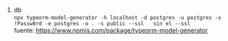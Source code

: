 1. db  
``npx typeorm-model-generator -h localhost -d postgres -u postgres -x !Passw0rd -e postgres -o . -s public --ssl  
sin el --ssl``  
fuente: https://www.npmjs.com/package/typeorm-model-generator